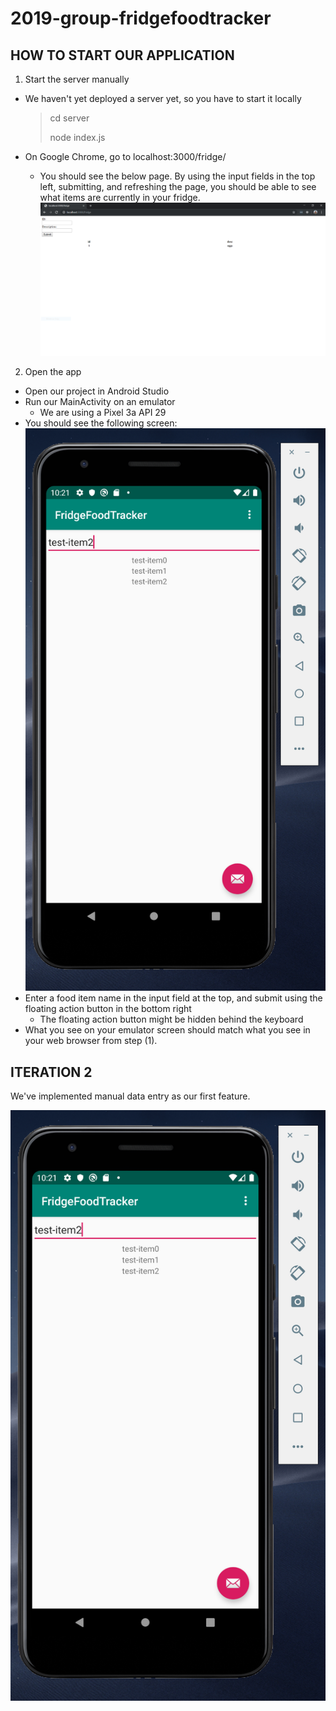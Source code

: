 # 2019-group-fridgefoodtracker

<h2>HOW TO START OUR APPLICATION</h2>

1) Start the server manually
- We haven't yet deployed a server yet, so you have to start it locally

  >   cd server
  >
  >   node index.js
  
- On Google Chrome, go to localhost:3000/fridge/
  - You should see the below page. By using the input fields in the top left, submitting, and refreshing the page, you should be able to see what items are currently in your fridge.
![Server_Screenshot](./docs/Pictures/Server_Screenshot_2019_10_09.PNG)


2) Open the app
- Open our project in Android Studio
- Run our MainActivity on an emulator
  - We are using a Pixel 3a API 29
- You should see the following screen:
![App_Screenshot](./docs/Pictures/App_MainActivity_Screenshot_2019_10_08.PNG)
- Enter a food item name in the input field at the top, and submit using the floating action button in the bottom right
  - The floating action button might be hidden behind the keyboard
- What you see on your emulator screen should match what you see in your web browser from step (1).


<h2>ITERATION 2</h2>

We've implemented manual data entry as our first feature.

![App_Server_Screenshot](./docs/Pictures/App_MainActivity_Screenshot_2019_10_08.PNG)

